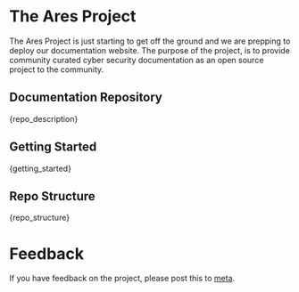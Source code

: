 # The Ares Project
The Ares Project is just starting to get off the ground and we are prepping to deploy our documentation website. The purpose of the project, is to provide community curated cyber security documentation as an open source project to the community.

## Documentation Repository
{repo_description}

## Getting Started
{getting_started}

## Repo Structure
{repo_structure}

# Feedback
If you have feedback on the project, please post this to [meta](#).
